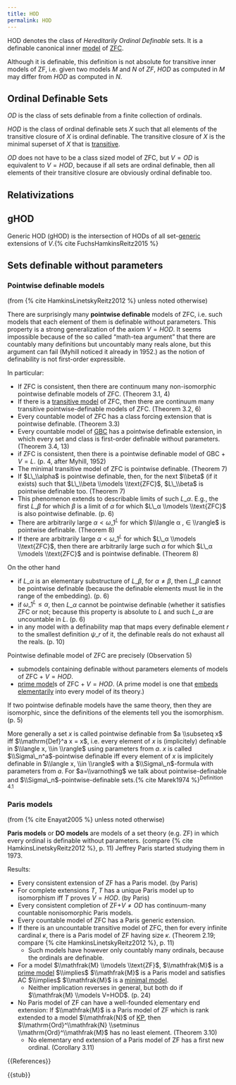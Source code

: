 ```yaml
---
title: HOD
permalink: HOD
---
```


HOD denotes the class of *Hereditarily Ordinal Definable* sets. It is a definable canonical inner [model](Model "Model") of [ZFC](ZFC "ZFC").

Although it is definable, this definition is not absolute for transitive inner models of ZF, i.e. given two models $M$ and $N$ of $ZF$, $HOD$ as computed in $M$  may differ from $HOD$ as computed in $N$. 

## Ordinal Definable Sets

$OD$ is the class of sets definable from a finite collection of ordinals.

$HOD$ is the class of ordinal definable sets $X$ such that all elements of the transitive closure of $X$ is ordinal definable. The transitive closure of $X$ is the minimal superset of $X$ that is [transitive](Transitive "Transitive").

$OD$ does not have to be a class sized model of ZFC, but $V=OD$ is equivalent to $V=HOD$, because if all sets are ordinal definable, then all elements of their transitive closure are obviously ordinal definable too.

## Relativizations

## gHOD
Generic HOD (gHOD) is the intersection of HODs of all set-[generic](Forcing "Forcing") extensions of $V$.{% cite FuchsHamkinsReitz2015 %}

## Sets definable without parameters
### Pointwise definable models
(from {% cite HamkinsLinetskyReitz2012 %} unless noted otherwise)

There are surprisingly many **pointwise definable** models of ZFC, i.e. such models that each element of them is definable without parameters. This property is a strong generalization of the axiom $V=HOD$. It seems impossible because of the so called “math-tea argument” that there are countably many definitions but uncountably many reals alone, but this argument can fail (Myhill noticed it already in 1952.) as the notion of definability is not first-order expressible.

In particular:
-   If ZFC is consistent, then there are continuum many non-isomorphic pointwise definable models of ZFC. (Theorem 3.1, 4)
-   If there is a [transitive model](Transitive_model "Transitive model") of ZFC, then there are continuum many transitive pointwise-definable models of ZFC. (Theorem 3.2, 6)
-   Every countable model of ZFC has a class forcing extension that is pointwise definable. (Theorem 3.3)
-   Every countable model of [GBC](GBC "GBC") has a pointwise definable extension, in which every set and class is first-order definable without parameters. (Theorem 3.4, 13)
-   if ZFC is consistent, then there is a pointwise definable model of GBC + $V = L$. (p. 4, after Myhill, 1952)
-   The minimal transitive model of ZFC is pointwise definable. (Theorem 7)
-   If $L\_\\alpha$ is pointwise definable, then, for the next $\\beta$ (if it exists) such that $L\_\\beta \\models \\text{ZFC}$, $L\_\\beta$ is pointwise definable too. (Theorem 7)
-   This phenomenon extends to describable limits of such $L\_α$. E.g., the first $L\_β$ for which $β$ is a limit of $α$ for which $L\_α \\models \\text{ZFC}$ is also pointwise definable. (p. 6)
-   There are arbitrarily large $α < ω\_1^L$ for which $\\langle α , ∈ \\rangle$ is pointwise definable. (Theorem 8)
-   If there are arbitrarily large $α < ω\_1^L$ for which $L\_α \\models \\text{ZFC}$, then there are arbitrarily large such $α$ for which $L\_α \\models \\text{ZFC}$ and is pointwise definable. (Theorem 8)

On the other hand
-   if $L\_α$ is an elementary substructure of $L\_β$, for $α ≠ β$, then $L\_β$ cannot be pointwise definable (because the definable elements must lie in the range of the embedding). (p. 6)
-   if $ω\_1^L ≤ α$, then $L\_α$ cannot be pointwise definable (whether it satisfies ZFC or not; because this property is absolute to $L$ and such $L\_α$ are uncountable in $L$. (p. 6)
-   in any model with a definability map that maps every definable element $r$ to the smallest definition $ψ\_r$ of it, the definable reals do not exhaust all the reals. (p. 10)

Pointwise definable model of ZFC are precisely (Observation 5)
-   submodels containing definable without parameters elements of models of ZFC + $V = HOD$.
-   [prime model](Prime_model "Prime model")s of ZFC + $V = HOD$. (A prime model is one that [embeds elementarily](Elementary_embedding "Elementary embedding") into every model of its theory.)

If two pointwise definable models have the same theory, then they are isomorphic, since the definitions of the elements tell you the isomorphism. (p. 5)

More generally a set $x$ is called pointwise definable from $a \\subseteq x$ iff $\\mathrm{Def}^a x = x$, i.e. every element of $x$ is (implicitely) definable in $\\langle x, \\in \\rangle$ using parameters from $a$. $x$ is called $\\Sigma\_n^a$-pointwise definable iff every element of $x$ is implicitely definable in $\\langle x, \\in \\rangle$ with a $\\Sigma\_n$-formula with parameters from $a$. For $a=\\varnothing$ we talk about pointwise-definable and $\\Sigma\_n$-pointwise-definable sets.{% cite Marek1974 %}<sup>Definition 4.1</sup>

### Paris models
(from {% cite Enayat2005 %} unless noted otherwise)

**Paris models** or **DO models** are models of a set theory (e.g. ZF) in which every ordinal is definable without parameters. (compare {% cite HamkinsLinetskyReitz2012 %}, p. 11) Jeffrey Paris started studying them in 1973.

Results:
-   Every consistent extension of ZF has a Paris model. (by Paris)
-   For complete extensions $T$, $T$ has a unique Paris model up to isomorphism iff $T$ proves $V=HOD$. (by Paris)
-   Every consistent completion of ZF+$V≠OD$ has continuum-many countable nonisomorphic Paris models.
-   Every countable model of ZFC has a Paris generic extension.
-   If there is an uncountable transitive model of ZFC, then for every infinite cardinal $κ$, there is a Paris model of ZF having size $κ$. (Theorem 2.19; compare {% cite HamkinsLinetskyReitz2012 %}, p. 11)
    -   Such models have however only countably many ordinals, because the ordinals are definable.
-   For a model $\\mathfrak{M} \\models \\text{ZF}$, $\\mathfrak{M}$ is a [prime model](Prime_model "Prime model") $\\implies$ $\\mathfrak{M}$ is a Paris model and satisfies AC $\\implies$ $\\mathfrak{M}$ is a [minimal model](Minimal_model "Minimal model").
    -   Neither implication reverses in general, but both do if $\\mathfrak{M} \\models V=HOD$. (p. 24)
-   No Paris model of ZF can have a well-founded elementary end extension: If $\\mathfrak{M}$ is a Paris model of ZF which is rank extended to a model $\\mathfrak{N}$ of [KP](KP "KP"), then $\\mathrm{Ord}^\\mathfrak{N} \\setminus \\mathrm{Ord}^\\mathfrak{M}$ has no least element. (Theorem 3.10)
    -   No elementary end extension of a Paris model of ZF has a first new ordinal. (Corollary 3.11)

{{References}}

{{stub}}

